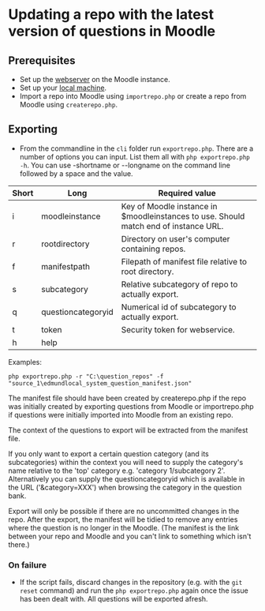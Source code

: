 # Updating a repo with the latest version of questions in Moodle

## Prerequisites
- Set up the [webserver](webservicesetup.md) on the Moodle instance.
- Set up your [local machine](localsetup.md).
- Import a repo into Moodle using `importrepo.php` or create a repo from Moodle using `createrepo.php`.

## Exporting
- From the commandline in the `cli` folder run `exportrepo.php`. There are a number of options you can input. List them all with `php exportrepo.php -h`. You can use -shortname or --longname on the command line followed by a space and the value.

|Short|Long|Required value|
|-|-|-|
|i|moodleinstance|Key of Moodle instance in $moodleinstances to use. Should match end of instance URL.|
|r|rootdirectory|Directory on user's computer containing repos.|
|f|manifestpath|Filepath of manifest file relative to root directory.|
|s|subcategory|Relative subcategory of repo to actually export.|
|q|questioncategoryid|Numerical id of subcategory to actually export.
|t|token|Security token for webservice.|
|h|help|

Examples:

`php exportrepo.php -r "C:\question_repos" -f "source_1\edmundlocal_system_question_manifest.json"`

The manifest file should have been created by createrepo.php if the repo was initially created by exporting questions from Moodle or importrepo.php if questions were initially imported into Moodle from an existing repo.

The context of the questions to export will be extracted from the manifest file.

If you only want to export a certain question category (and its subcategories) within the context you will need to supply the category's name relative to the 'top' category e.g. 'category 1/subcategory 2'. Alternatively you can supply the questioncategoryid which is available in the URL ('&category=XXX') when browsing the category in the question bank.

Export will only be possible if there are no uncommitted changes in the repo. After the export, the manifest will be tidied to remove any entries where the question is no longer in the Moodle. (The manifest is the link between your repo and Moodle and you can't link to something which isn't there.)

### On failure

- If the script fails, discard changes in the repository (e.g. with the `git reset` command) and run the `php exportrepo.php` again once the issue has been dealt with. All questions will be exported afresh.